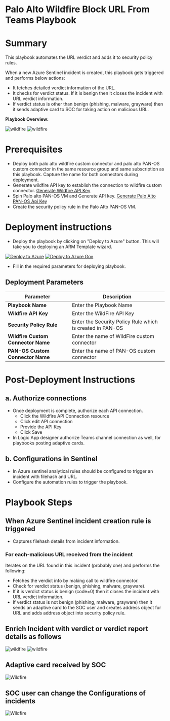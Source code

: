 # Palo Alto Wildfire Block URL From Teams Playbook
# Summary
This playbook automates the URL verdict and adds it to security policy rules.

When a new Azure Sentinel incident is created, this playbook gets triggered and performs below actions:
- It fetches detailed verdict information of the URL.
- It checks for verdict status. If it is benign then it closes the incident with URL verdict information.
- If verdict status is other than benign (phishing, malware, grayware) then it sends adaptive card to SOC for taking action on malicious URL.

**Playbook Overview:**

![wildfire](./Images/PlaybookdesignerLight.png)
![wildfire](./Images/PlaybookdesignerDark.png)

# Prerequisites
- Deploy both palo alto wildfire custom connector and palo alto PAN-OS custom connector in the same resource group and same subscription as this playbook. Capture the name for both connectors during deployment.
- Generate wildfire API key to establish the connection to wildfire custom connector. [Generate Wildfire API Key](https://wildfire.paloaltonetworks.com/wildfire/dashboard)
- Spin Palo alto PAN-OS VM and Generate API key. [Generate Palo Alto PAN-OS Api Key](https://docs.paloaltonetworks.com/vm-series/9-1/vm-series-deployment/license-the-vm-series-firewall/licensing-api/manage-the-licensing-api-key.html)
- Create the security policy rule in the Palo Alto PAN-OS VM.


# Deployment instructions
- Deploy the playbook by clicking on "Deploy to Azure" button. This will take you to deploying an ARM Template wizard.

[![Deploy to Azure](https://aka.ms/deploytoazurebutton)](https://portal.azure.com/#create/Microsoft.Template/uri/https%3A%2F%2Fraw.githubusercontent.com%2FAzure%2FAzure-Sentinel%2Fmaster%2FPlaybooks%2FPaloAlto-Wildfire%2FPlaybooks%2FWildfire_URL_Verdict_on_Teams%2Fazuredeploy.json)
[![Deploy to Azure Gov](https://aka.ms/deploytoazuregovbutton)](https://portal.azure.us/#create/Microsoft.Template/uri/https%3A%2F%2Fraw.githubusercontent.com%2FAzure%2FAzure-Sentinel%2Fmaster%2FPlaybooks%2FPaloAlto-Wildfire%2FPlaybooks%2FWildfire_URL_Verdict_on_Teams%2Fazuredeploy.json)


 - Fill in the required parameters for deploying playbook.
## Deployment Parameters

| Parameter  | Description |
| ------------- | ------------- |
| **Playbook Name** | Enter the Playbook Name |
| **Wildfire API Key**  | Enter the WildFire API Key |
| **Security Policy Rule** | Enter the Security Policy Rule which is created in PAN-OS |
| **Wildfire Custom Connector Name** | Enter the name of WildFire custom connector |
| **PAN-OS Custom Connector Name**  | Enter the name of PAN-OS custom connector|

# Post-Deployment Instructions
## a. Authorize connections
* Once deployment is complete, authorize each API connection.
  - Click the Wildfire API Connection resource
  - Click edit API connection
  - Provide the API Key
  - Click Save
* In Logic App designer authorize Teams channel connection as well, for playbooks posting adaptive cards.

## b. Configurations in Sentinel
- In Azure sentinel analytical rules should be configured to trigger an incident with filehash and URL.
- Configure the automation rules to trigger the playbook.

# Playbook Steps
## When Azure Sentinel incident creation rule is triggered
  - Captures filehash details from incident information.
  ### For each-malicious URL received from the incident
  Iterates on the URL found in this incident (probably one) and performs the following:
- Fetches the verdict info by making call to wildfire connector.
- Check for verdict status (benign, phishing, malware, grayware).
- If it is verdict status is benign (code=0) then it closes the incident with URL verdict information.
- If verdict status is not benign (phishing, malware, grayware) then it sends an adaptive card to the SOC user and creates address object for URL and adds address object into security policy rule.

## Enrich Incident with verdict or verdict report details as follows
 ![wildfire](./Images/IncidentCommentLight.jpg)
 ![wildfire](./Images/IncidentCommentDark.jpg)

## Adaptive card received by SOC
 ![Wildfire](./Images/AdaptiveCard2.png)

## SOC user can change the Configurations of incidents
  ![Wildfire](./Images/AdaptiveCard1.jpg)
